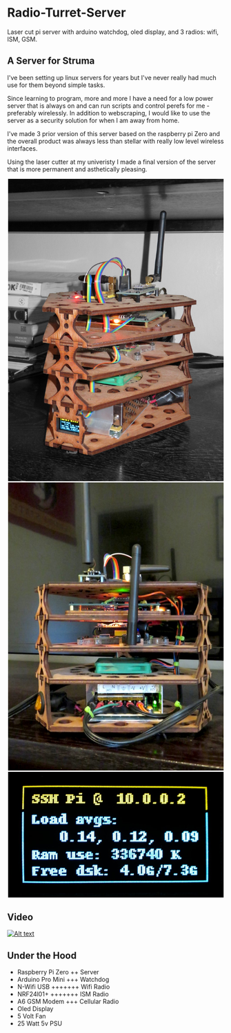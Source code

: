 # Radio-Turret-Server
Laser cut pi server with arduino watchdog, oled display, and 3 radios: wifi, ISM, GSM. 

## A Server for Struma
I've been setting up linux servers for years but I've never really had much use for them beyond simple tasks. 

Since learning to program, more and more I have a need for a low power server that is always on and can run scripts and control perefs for me -preferably wirelessly.
In addition to webscraping, I would like to use the server as a security solution for when I am away from home.

I've made 3 prior version of this server based on the raspberry pi Zero and the overall product was always less than stellar with really low level wireless interfaces. 

Using the laser cutter at my univeristy I made a final version of the server that is more permanent and asthetically pleasing.
<p align="center">
  <img src="IMG_0084.JPG" alt="serv"  width="500" />
  <img src="rearee.jpg" alt="offst" width="500" />
  <img src="Oled_display/Oled_display.jpg" alt"something" width="500"
</p>

## Video
[![Alt text](https://img.youtube.com/vi/tIXFSqrmR5g/0.jpg)](https://www.youtube.com/watch?v=tIXFSqrmR5g)

## Under the Hood
*  Raspberry Pi Zero  ++ Server
*  Arduino Pro Mini   +++ Watchdog
*  N-Wifi USB         +++++++ Wifi Radio
*  NRF24l01+          +++++++ ISM Radio
*  A6 GSM Modem       +++ Cellular Radio
*  Oled Display 
*  5 Volt Fan
*  25 Watt 5v PSU
